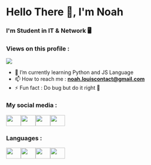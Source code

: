# Hello There 👋, I'm Noah
### I'm Student in IT & Network 🖥️

### Views on this profile : 
![](https://komarev.com/ghpvc/?username=macaroftv&label=Profile%20views&color=0e75b6&style=flat)

- 🌱 I’m currently learning Python and JS Language
- 📫 How to reach me : **noah.louiscontact@gmail.com**
- ⚡ Fun fact : Do bug but do it right 🦠

### My social media :
<a href="https://discordapp.com/users/228100207965896707" target="blank"><img src="https://raw.githubusercontent.com/rahuldkjain/github-profile-readme-generator/master/src/images/icons/Social/discord.svg" height="30" width="40"/></a><a href="https://www.linkedin.com/in/noah-louis-747098229/" target="blank"><img src="https://raw.githubusercontent.com/rahuldkjain/github-profile-readme-generator/master/src/images/icons/Social/linked-in-alt.svg" height="30" width="40"/></a><a href="https://twitch.tv/macaroftv" target="blank"><img src="https://raw.githubusercontent.com/rahuldkjain/github-profile-readme-generator/master/src/images/icons/Social/twitch.svg" height="30" width="40"/></a><a href="https://twitter.com/lcds_macaroftv" target="blank"><img src="https://raw.githubusercontent.com/rahuldkjain/github-profile-readme-generator/master/src/images/icons/Social/twitter-alt.svg" height="30" width="40"/></a>

### Languages : 
<a href="https://www.w3schools.com/cpp/" target="blank"><img src="https://raw.githubusercontent.com/rahuldkjain/github-profile-readme-generator/master/src/images/icons/ProgrammingLanguages/cpp.svg" height="30" width="40"></a><a href="https://www.java.com/fr/" target="blank"><img src="https://raw.githubusercontent.com/rahuldkjain/github-profile-readme-generator/master/src/images/icons/ProgrammingLanguages/java.svg" height="30" width="40"></a><a href="https://developer.mozilla.org/fr/docs/Web/JavaScript" target="blank"><img src="https://raw.githubusercontent.com/rahuldkjain/github-profile-readme-generator/master/src/images/icons/ProgrammingLanguages/javascript.svg" height="30" width="40"></a><a href="https://www.php.net/" target="blank"><img src="https://raw.githubusercontent.com/rahuldkjain/github-profile-readme-generator/master/src/images/icons/ProgrammingLanguages/php.svg" height="30" width="40"></a>
